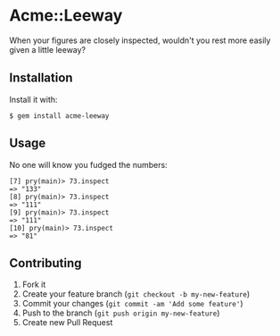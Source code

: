 # Acme::Leeway

When your figures are closely inspected, wouldn't you rest more easily given a little leeway?

## Installation

Install it with:

    $ gem install acme-leeway

## Usage

No one will know you fudged the numbers:

    [7] pry(main)> 73.inspect
    => "133"
    [8] pry(main)> 73.inspect
    => "111"
    [9] pry(main)> 73.inspect
    => "111"
    [10] pry(main)> 73.inspect
    => "81"

## Contributing

1. Fork it
2. Create your feature branch (`git checkout -b my-new-feature`)
3. Commit your changes (`git commit -am 'Add some feature'`)
4. Push to the branch (`git push origin my-new-feature`)
5. Create new Pull Request
